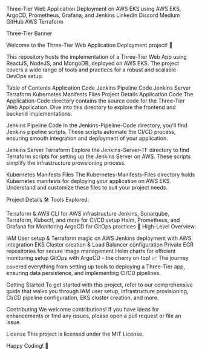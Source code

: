 Three-Tier Web Application Deployment on AWS EKS using AWS EKS, ArgoCD, Prometheus, Grafana, and Jenkins
LinkedIn Discord Medium GitHub AWS Terraform

Three-Tier Banner

Welcome to the Three-Tier Web Application Deployment project! 🚀

This repository hosts the implementation of a Three-Tier Web App using ReactJS, NodeJS, and MongoDB, deployed on AWS EKS. The project covers a wide range of tools and practices for a robust and scalable DevOps setup.

Table of Contents
Application Code
Jenkins Pipeline Code
Jenkins Server Terraform
Kubernetes Manifests Files
Project Details
Application Code
The Application-Code directory contains the source code for the Three-Tier Web Application. Dive into this directory to explore the frontend and backend implementations.

Jenkins Pipeline Code
In the Jenkins-Pipeline-Code directory, you'll find Jenkins pipeline scripts. These scripts automate the CI/CD process, ensuring smooth integration and deployment of your application.

Jenkins Server Terraform
Explore the Jenkins-Server-TF directory to find Terraform scripts for setting up the Jenkins Server on AWS. These scripts simplify the infrastructure provisioning process.

Kubernetes Manifests Files
The Kubernetes-Manifests-Files directory holds Kubernetes manifests for deploying your application on AWS EKS. Understand and customize these files to suit your project needs.

Project Details
🛠️ Tools Explored:

Terraform & AWS CLI for AWS infrastructure
Jenkins, Sonarqube, Terraform, Kubectl, and more for CI/CD setup
Helm, Prometheus, and Grafana for Monitoring
ArgoCD for GitOps practices
🚢 High-Level Overview:

IAM User setup & Terraform magic on AWS
Jenkins deployment with AWS integration
EKS Cluster creation & Load Balancer configuration
Private ECR repositories for secure image management
Helm charts for efficient monitoring setup
GitOps with ArgoCD - the cherry on top!
📈 The journey covered everything from setting up tools to deploying a Three-Tier app, ensuring data persistence, and implementing CI/CD pipelines.

Getting Started
To get started with this project, refer to our comprehensive guide that walks you through IAM user setup, infrastructure provisioning, CI/CD pipeline configuration, EKS cluster creation, and more.

Contributing
We welcome contributions! If you have ideas for enhancements or find any issues, please open a pull request or file an issue.

License
This project is licensed under the MIT License.

Happy Coding! 🚀

